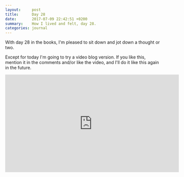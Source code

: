 ```yaml
---
layout:     post
title:      Day 28
date:       2017-07-09 22:42:51 +0200
summary:    How I lived and felt, day 28.
categories: journal
---
```


With day 28 in the books, I'm pleased to sit down and jot down a thought or two.

Except for today I'm going to try a video blog version. If you like this, mention it in the comments and/or like the video, and I'll do it like this again in the future.

<iframe width="560" height="315" src="https://www.youtube.com/embed/6LnEtZBvucU" frameborder="0" allowfullscreen></iframe>